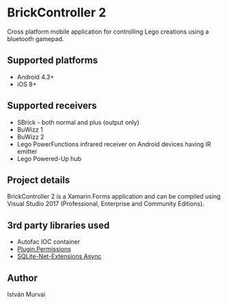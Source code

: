 # BrickController 2

Cross platform mobile application for controlling Lego creations using a bluetooth gamepad.

## Supported platforms

- Android 4.3+
- iOS 8+

## Supported receivers

- SBrick - both normal and plus (output only)
- BuWizz 1
- BuWizz 2
- Lego PowerFunctions infrared receiver on Android devices having IR emitter
- Lego Powered-Up hub

## Project details

BrickController 2 is a Xamarin.Forms application and can be compiled using Visual Studio 2017 (Professional, Enterprise and Community Editions).

## 3rd party libraries used

- Autofac IOC container
- [Plugin.Permissions](https://github.com/jamesmontemagno/PermissionsPlugin)
- [SQLite-Net-Extensions Async](https://bitbucket.org/twincoders/sqlite-net-extensions)

## Author

István Murvai
